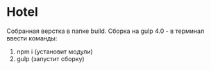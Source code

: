 # Hotel
Собранная верстка в папке build.
Сборка на gulp 4.0 - в терминал ввести команды: 
  1. npm i (установит модули)
  2. gulp (запустит сборку)


